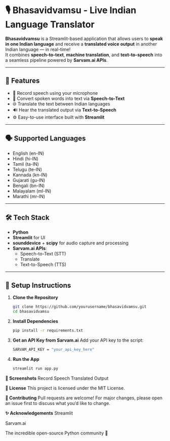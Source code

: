 # 🎙️ Bhasavidvamsu - Live Indian Language Translator

**Bhasavidvamsu** is a Streamlit-based application that allows users to **speak in one Indian language** and receive a **translated voice output** in another Indian language — in real-time!  
It combines **speech-to-text**, **machine translation**, and **text-to-speech** into a seamless pipeline powered by **Sarvam.ai APIs**.

---

## 🚀 Features

- 🎤 Record speech using your microphone
- 📝 Convert spoken words into text via **Speech-to-Text**
- 🌐 Translate the text between Indian languages
- 🔊 Hear the translated output via **Text-to-Speech**
- ⚙️ Easy-to-use interface built with **Streamlit**

---

## 🗣️ Supported Languages

- English (en-IN)  
- Hindi (hi-IN)  
- Tamil (ta-IN)  
- Telugu (te-IN)  
- Kannada (kn-IN)  
- Gujarati (gu-IN)  
- Bengali (bn-IN)  
- Malayalam (ml-IN)  
- Marathi (mr-IN)  

---

## 🛠️ Tech Stack

- **Python**
- **Streamlit** for UI
- **sounddevice** + **scipy** for audio capture and processing
- **Sarvam.ai APIs**:
  - Speech-to-Text (STT)
  - Translate
  - Text-to-Speech (TTS)

---

## 🔧 Setup Instructions

1. **Clone the Repository**
   ```bash
   git clone https://github.com/yourusername/bhasavidvamsu.git
   cd bhasavidvamsu

2. **Install Dependencies**
   ```bash
   pip install -r requirements.txt

3. **Get an API Key from Sarvam.ai**
    Add your API key to the script:
   ```bash
   SARVAM_API_KEY = "your_api_key_here"

4. **Run the App**
    ```bash
    streamlit run app.py

**📸 Screenshots**
Record Speech	Translated Output

**📄 License**
This project is licensed under the MIT License.

**🤝 Contributing**
Pull requests are welcome! For major changes, please open an issue first to discuss what you’d like to change.

**✨ Acknowledgements**
Streamlit

Sarvam.ai

The incredible open-source Python community 🙌
